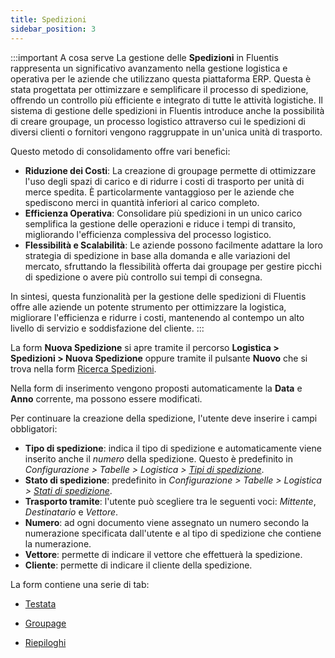 ```yaml
---
title: Spedizioni
sidebar_position: 3
---
```


:::important A cosa serve
La gestione delle **Spedizioni** in Fluentis rappresenta un significativo avanzamento nella gestione logistica e operativa per le aziende che utilizzano questa piattaforma ERP. Questa è stata progettata per ottimizzare e semplificare il processo di spedizione, offrendo un controllo più efficiente e integrato di tutte le attività logistiche.
Il sistema di gestione delle spedizioni in Fluentis introduce anche la possibilità di creare groupage, un processo logistico attraverso cui le spedizioni di diversi clienti o fornitori vengono raggruppate in un'unica unità di trasporto. 

Questo metodo di consolidamento offre vari benefici:

- **Riduzione dei Costi**: La creazione di groupage permette di ottimizzare l'uso degli spazi di carico e di ridurre i costi di trasporto per unità di merce spedita. È particolarmente vantaggioso per le aziende che spediscono merci in quantità inferiori al carico completo.
- **Efficienza Operativa**: Consolidare più spedizioni in un unico carico semplifica la gestione delle operazioni e riduce i tempi di transito, migliorando l'efficienza complessiva del processo logistico.
- **Flessibilità e Scalabilità**: Le aziende possono facilmente adattare la loro strategia di spedizione in base alla domanda e alle variazioni del mercato, sfruttando la flessibilità offerta dai groupage per gestire picchi di spedizione o avere più controllo sui tempi di consegna.

In sintesi, questa funzionalità per la gestione delle spedizioni di Fluentis offre alle aziende un potente strumento per ottimizzare la logistica, migliorare l'efficienza e ridurre i costi, mantenendo al contempo un alto livello di servizio e soddisfazione del cliente.
:::

La form **Nuova Spedizione** si apre tramite il percorso **Logistica > Spedizioni > Nuova Spedizione** oppure tramite il pulsante **Nuovo** che si trova nella form [Ricerca Spedizioni](/docs/logistics/shipping/search-shippings).

Nella form di inserimento vengono proposti automaticamente la **Data** e **Anno** corrente, ma possono essere modificati.

Per continuare la creazione della spedizione, l'utente deve inserire i campi obbligatori:
- **Tipo di spedizione**: indica il tipo di spedizione e automaticamente viene inserito anche il *numero* della spedizione. Questo è predefinito in *Configurazione > Tabelle > Logistica > [Tipi di spedizione](/docs/configurations/tables/logistics/shipping-type)*.       
- **Stato di spedizione**: predefinito in *Configurazione > Tabelle > Logistica > [Stati di spedizione](/docs/configurations/tables/logistics/shipping-states)*.        
- **Trasporto tramite**: l'utente può scegliere tra le seguenti voci: *Mittente*, *Destinatario* e *Vettore*.
- **Numero**: ad ogni documento viene assegnato un numero secondo la numerazione specificata dall'utente e al tipo di spedizione che contiene la numerazione.       
- **Vettore**: permette di indicare il vettore che effettuerà la spedizione.
- **Cliente**: permette di indicare il cliente della spedizione.

La form contiene una serie di tab:    

- [Testata](/docs/logistics/shipping/header)

- [Groupage](/docs/logistics/shipping/groupage)

- [Riepiloghi](/docs/logistics/shipping/summary)



